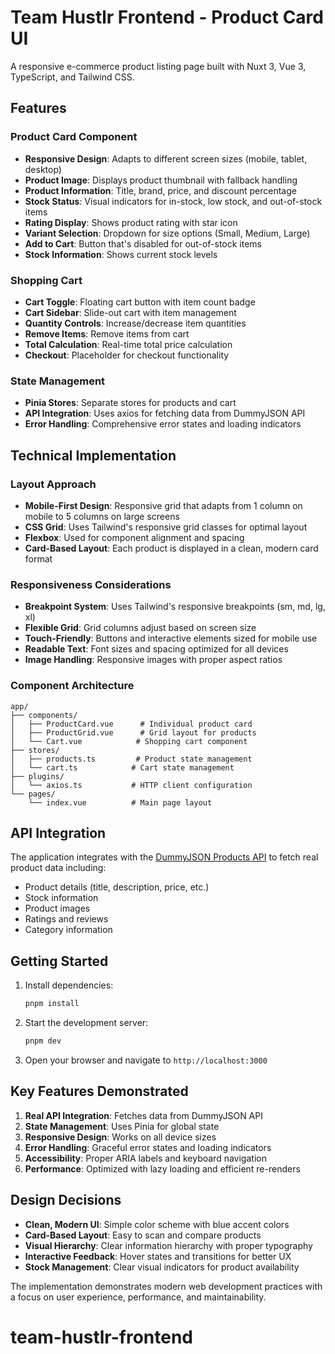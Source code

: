 # Team Hustlr Frontend - Product Card UI

A responsive e-commerce product listing page built with Nuxt 3, Vue 3, TypeScript, and Tailwind CSS.

## Features

### Product Card Component
- **Responsive Design**: Adapts to different screen sizes (mobile, tablet, desktop)
- **Product Image**: Displays product thumbnail with fallback handling
- **Product Information**: Title, brand, price, and discount percentage
- **Stock Status**: Visual indicators for in-stock, low stock, and out-of-stock items
- **Rating Display**: Shows product rating with star icon
- **Variant Selection**: Dropdown for size options (Small, Medium, Large)
- **Add to Cart**: Button that's disabled for out-of-stock items
- **Stock Information**: Shows current stock levels

### Shopping Cart
- **Cart Toggle**: Floating cart button with item count badge
- **Cart Sidebar**: Slide-out cart with item management
- **Quantity Controls**: Increase/decrease item quantities
- **Remove Items**: Remove items from cart
- **Total Calculation**: Real-time total price calculation
- **Checkout**: Placeholder for checkout functionality

### State Management
- **Pinia Stores**: Separate stores for products and cart
- **API Integration**: Uses axios for fetching data from DummyJSON API
- **Error Handling**: Comprehensive error states and loading indicators

## Technical Implementation

### Layout Approach
- **Mobile-First Design**: Responsive grid that adapts from 1 column on mobile to 5 columns on large screens
- **CSS Grid**: Uses Tailwind's responsive grid classes for optimal layout
- **Flexbox**: Used for component alignment and spacing
- **Card-Based Layout**: Each product is displayed in a clean, modern card format

### Responsiveness Considerations
- **Breakpoint System**: Uses Tailwind's responsive breakpoints (sm, md, lg, xl)
- **Flexible Grid**: Grid columns adjust based on screen size
- **Touch-Friendly**: Buttons and interactive elements sized for mobile use
- **Readable Text**: Font sizes and spacing optimized for all devices
- **Image Handling**: Responsive images with proper aspect ratios

### Component Architecture

```text
app/
├── components/
│   ├── ProductCard.vue      # Individual product card
│   ├── ProductGrid.vue      # Grid layout for products
│   └── Cart.vue            # Shopping cart component
├── stores/
│   ├── products.ts         # Product state management
│   └── cart.ts            # Cart state management
├── plugins/
│   └── axios.ts           # HTTP client configuration
└── pages/
    └── index.vue          # Main page layout
```

## API Integration

The application integrates with the [DummyJSON Products API](https://dummyjson.com/docs/products) to fetch real product data including:
- Product details (title, description, price, etc.)
- Stock information
- Product images
- Ratings and reviews
- Category information

## Getting Started

1. Install dependencies:
   ```bash
   pnpm install
   ```

2. Start the development server:
   ```bash
   pnpm dev
   ```

3. Open your browser and navigate to `http://localhost:3000`

## Key Features Demonstrated

1. **Real API Integration**: Fetches data from DummyJSON API
2. **State Management**: Uses Pinia for global state
3. **Responsive Design**: Works on all device sizes
4. **Error Handling**: Graceful error states and loading indicators
5. **Accessibility**: Proper ARIA labels and keyboard navigation
6. **Performance**: Optimized with lazy loading and efficient re-renders

## Design Decisions

- **Clean, Modern UI**: Simple color scheme with blue accent colors
- **Card-Based Layout**: Easy to scan and compare products
- **Visual Hierarchy**: Clear information hierarchy with proper typography
- **Interactive Feedback**: Hover states and transitions for better UX
- **Stock Management**: Clear visual indicators for product availability

The implementation demonstrates modern web development practices with a focus on user experience, performance, and maintainability.
# team-hustlr-frontend
